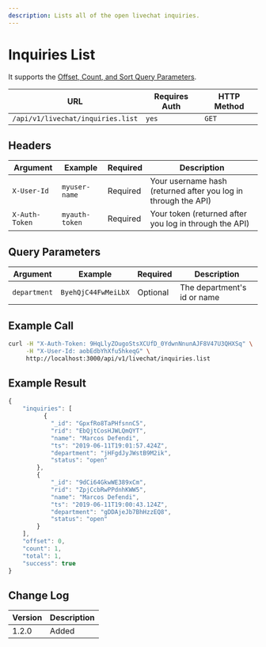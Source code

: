 ```yaml
---
description: Lists all of the open livechat inquiries.
---
```


# Inquiries List

It supports the [Offset, Count, and Sort Query Parameters](../pagination.md).

| URL                               | Requires Auth | HTTP Method |
| --------------------------------- | ------------- | ----------- |
| `/api/v1/livechat/inquiries.list` | `yes`         | `GET`       |

## Headers

| Argument       | Example        | Required | Description                                                    |
| -------------- | -------------- | -------- | -------------------------------------------------------------- |
| `X-User-Id`    | `myuser-name`  | Required | Your username hash (returned after you log in through the API) |
| `X-Auth-Token` | `myauth-token` | Required | Your token (returned after you log in through the API)         |

## Query Parameters

| Argument     | Example             | Required | Description                 |
| ------------ | ------------------- | -------- | --------------------------- |
| `department` | `ByehQjC44FwMeiLbX` | Optional | The department's id or name |

## Example Call

```bash
curl -H "X-Auth-Token: 9HqLlyZOugoStsXCUfD_0YdwnNnunAJF8V47U3QHXSq" \
     -H "X-User-Id: aobEdbYhXfu5hkeqG" \
     http://localhost:3000/api/v1/livechat/inquiries.list
```

## Example Result

```javascript
{
    "inquiries": [
          {
            "_id": "GpxfRo8TaPHfsnnC5",
            "rid": "EbQjtCosHJWLQmQYT",
            "name": "Marcos Defendi",
            "ts": "2019-06-11T19:01:57.424Z",
            "department": "jHFgdJyJWstB9M2ik",
            "status": "open"
        },
        {
            "_id": "9dCi64GkwWE389xCm",
            "rid": "ZpjCcbRwPPdnhKWW5",
            "name": "Marcos Defendi",
            "ts": "2019-06-11T19:00:43.124Z",
            "department": "gDDAjeJb7BhHzzEQ8",
            "status": "open"
        }
    ],
    "offset": 0,
    "count": 1,
    "total": 1,
    "success": true
}
```

## Change Log

| Version | Description |
| ------- | ----------- |
| 1.2.0   | Added       |

##

